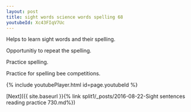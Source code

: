 ```yaml
---
layout: post
title: sight words science words spelling 68
youtubeId: Xc43FIqV7Uc
---
```

 
 
Helps to learn sight words and their spelling.

Opportunitiy to repeat the spelling. 

Practice spelling. 
 
Practice for spelling bee competitions. 
 
{% include youtubePlayer.html id=page.youtubeId %}
 
 

[Next]({{ site.baseurl }}{% link  split1/_posts/2016-08-22-Sight sentences reading practice 730.md%})
 
